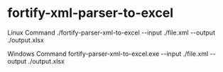 # fortify-xml-parser-to-excel

Linux Command
./fortify-parser-xml-to-excel --input ./file.xml --output ./output.xlsx

Windows Command
fortify-parser-xml-to-excel.exe --input ./file.xml --output ./output.xlsx
